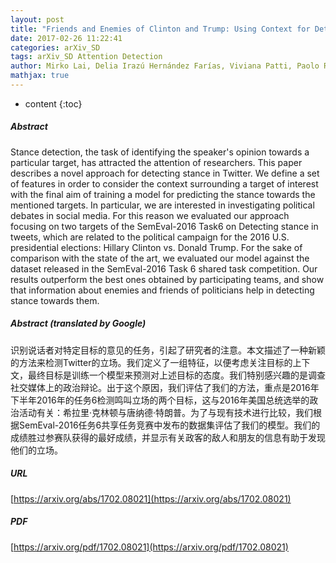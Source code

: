 ```yaml
---
layout: post
title: "Friends and Enemies of Clinton and Trump: Using Context for Detecting Stance in Political Tweets"
date: 2017-02-26 11:22:41
categories: arXiv_SD
tags: arXiv_SD Attention Detection
author: Mirko Lai, Delia Irazú Hernández Farías, Viviana Patti, Paolo Rosso
mathjax: true
---
```


* content
{:toc}

##### Abstract
Stance detection, the task of identifying the speaker's opinion towards a particular target, has attracted the attention of researchers. This paper describes a novel approach for detecting stance in Twitter. We define a set of features in order to consider the context surrounding a target of interest with the final aim of training a model for predicting the stance towards the mentioned targets. In particular, we are interested in investigating political debates in social media. For this reason we evaluated our approach focusing on two targets of the SemEval-2016 Task6 on Detecting stance in tweets, which are related to the political campaign for the 2016 U.S. presidential elections: Hillary Clinton vs. Donald Trump. For the sake of comparison with the state of the art, we evaluated our model against the dataset released in the SemEval-2016 Task 6 shared task competition. Our results outperform the best ones obtained by participating teams, and show that information about enemies and friends of politicians help in detecting stance towards them.

##### Abstract (translated by Google)
识别说话者对特定目标的意见的任务，引起了研究者的注意。本文描述了一种新颖的方法来检测Twitter的立场。我们定义了一组特征，以便考虑关注目标的上下文，最终目标是训练一个模型来预测对上述目标的态度。我们特别感兴趣的是调查社交媒体上的政治辩论。出于这个原因，我们评估了我们的方法，重点是2016年下半年2016年的任务6检测鸣叫立场的两个目标，这与2016年美国总统选举的政治活动有关：希拉里·克林顿与唐纳德·特朗普。为了与现有技术进行比较，我们根据SemEval-2016任务6共享任务竞赛中发布的数据集评估了我们的模型。我们的成绩胜过参赛队获得的最好成绩，并显示有关政客的敌人和朋友的信息有助于发现他们的立场。

##### URL
[https://arxiv.org/abs/1702.08021](https://arxiv.org/abs/1702.08021)

##### PDF
[https://arxiv.org/pdf/1702.08021](https://arxiv.org/pdf/1702.08021)

